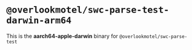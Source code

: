 # `@overlookmotel/swc-parse-test-darwin-arm64`

This is the **aarch64-apple-darwin** binary for `@overlookmotel/swc-parse-test`
